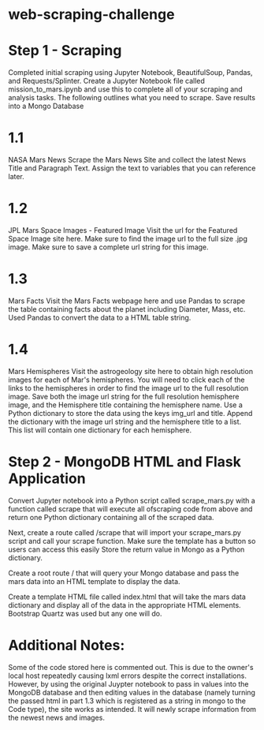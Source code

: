 # web-scraping-challenge

# Step 1 - Scraping
Completed initial scraping using Jupyter Notebook, BeautifulSoup, Pandas, and Requests/Splinter.
Create a Jupyter Notebook file called mission_to_mars.ipynb and use this to complete all of your scraping and analysis tasks. The following outlines what you need to scrape.
Save results into a Mongo Database

# 1.1
NASA Mars News
Scrape the Mars News Site and collect the latest News Title and Paragraph Text. Assign the text to variables that you can reference later.

# 1.2
JPL Mars Space Images - Featured Image
Visit the url for the Featured Space Image site here.
Make sure to find the image url to the full size .jpg image.
Make sure to save a complete url string for this image.

# 1.3
Mars Facts
Visit the Mars Facts webpage here and use Pandas to scrape the table containing facts about the planet including Diameter, Mass, etc.
Used Pandas to convert the data to a HTML table string.

# 1.4
Mars Hemispheres
Visit the astrogeology site here to obtain high resolution images for each of Mar's hemispheres.
You will need to click each of the links to the hemispheres in order to find the image url to the full resolution image.
Save both the image url string for the full resolution hemisphere image, and the Hemisphere title containing the hemisphere name. Use a Python dictionary to store the data using the keys img_url and title.
Append the dictionary with the image url string and the hemisphere title to a list. This list will contain one dictionary for each hemisphere.


# Step 2 - MongoDB HTML and Flask Application
Convert Jupyter notebook into a Python script called scrape_mars.py with a function called scrape that will execute all ofscraping code from above and return one Python dictionary containing all of the scraped data.

Next, create a route called /scrape that will import your scrape_mars.py script and call your scrape function.
Make sure the template has a button so users can access this easily
Store the return value in Mongo as a Python dictionary.

Create a root route / that will query your Mongo database and pass the mars data into an HTML template to display the data.

Create a template HTML file called index.html that will take the mars data dictionary and display all of the data in the appropriate HTML elements. Bootstrap Quartz was used but any one will do. 

# Additional Notes:
Some of the code stored here is commented out. This is due to the owner's local host repeatedly causing lxml errors despite the correct installations. However, by using the original Juypter notebook to pass in values into the MongoDB database and then editing values in the database (namely turning the passed html in part 1.3 which is registered as a string in mongo to the Code type), the site works as intended. It will newly scrape information from the newest news and images.
